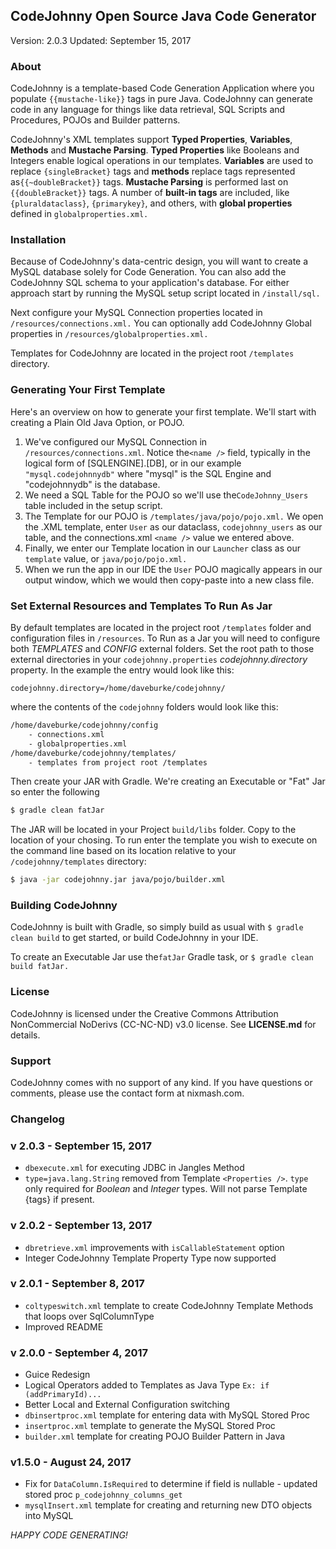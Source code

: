 ## CodeJohnny Open Source Java Code Generator

Version: 2.0.3
Updated: September 15, 2017

### About

CodeJohnny is a template-based Code Generation Application where you populate `{{mustache-like}}` tags in pure Java. CodeJohnny can generate code in any language for things like data retrieval, SQL Scripts and Procedures, POJOs and Builder patterns. 

CodeJohnny's XML templates support **Typed Properties**, **Variables**, **Methods** and **Mustache Parsing**. **Typed Properties** like Booleans and Integers enable logical operations in our templates. **Variables** are used to replace `{singleBracket}` tags and **methods** replace tags represented as`{{~doubleBracket}}` tags. **Mustache Parsing** is performed last on `{{doubleBracket}}` tags. A number of **built-in tags** are included, like `{pluraldataclass}`, `{primarykey}`, and others, with **global properties** defined in `globalproperties.xml.`

### Installation

Because of CodeJohnny's data-centric design, you will want to create a MySQL database solely for Code Generation. You can also add the CodeJohnny SQL schema to your application's database. For either approach start by running the MySQL setup script located in `/install/sql.`

Next configure your MySQL Connection properties located in `/resources/connections.xml.`  You can optionally add CodeJohnny Global properties in `/resources/globalproperties.xml.`

Templates for CodeJohnny are located in the project root `/templates` directory.

### Generating Your First Template

Here's an overview on how to generate your first template. We'll start with creating a Plain Old Java Option, or POJO.

1. We've configured our MySQL Connection in `/resources/connections.xml`. Notice the`<name />` field, typically in the logical form of [SQLENGINE].[DB], or in our example `"mysql.codejohnnydb"` where "mysql" is the SQL Engine and "codejohnnydb" is the database.
2. We need a SQL Table for the POJO so we'll use the`CodeJohnny_Users` table included in the setup script.
3. The Template for our POJO is `/templates/java/pojo/pojo.xml.` We open the .XML template, enter `User` as our dataclass, `codejohnny_users` as our table, and the connections.xml `<name />` value we entered above.
4. Finally, we enter our Template location in our `Launcher` class as our `template` value, or `java/pojo/pojo.xml.`
5. When we run the app in our IDE the `User` POJO magically appears in our output window, which we would then copy-paste into a new class file.

### Set External Resources and Templates To Run As Jar

By default templates are located in the project root `/templates` folder and configuration files in `/resources`. To Run as a Jar you will need to configure both *TEMPLATES* and *CONFIG* external folders. Set the root path to those external directories in your `codejohnny.properties` *codejohnny.directory* property. In the example the entry would look like this:

`codejohnny.directory=/home/daveburke/codejohnny/`

where the contents of the `codejohnny` folders would look like this:

```bash
/home/daveburke/codejohnny/config
    - connections.xml
    - globalproperties.xml
/home/daveburke/codejohnny/templates/
    - templates from project root /templates 
```

Then create your JAR with Gradle. We're creating an Executable or "Fat" Jar so enter the following

```bash
$ gradle clean fatJar
```

The JAR will be located in your Project `build/libs` folder. Copy to the location of your chosing. To run enter the template you wish to execute on the command line based on its location relative to your `/codejohnny/templates` directory:

```bash
$ java -jar codejohnny.jar java/pojo/builder.xml
```

### Building CodeJohnny

CodeJohnny is built with Gradle, so simply build as usual with `$ gradle clean build` to get started, or build CodeJohnny in your IDE.

To create an Executable Jar use the`fatJar` Gradle task, or `$ gradle clean build fatJar.`

### License

CodeJohnny is licensed under the Creative Commons Attribution NonCommercial NoDerivs (CC-NC-ND) v3.0 license. See **LICENSE.md** for details.

### Support 

CodeJohnny comes with no support of any kind. If you have questions or comments, please use the contact form at nixmash.com.

### Changelog

### v 2.0.3 - September 15, 2017

- `dbexecute.xml` for executing JDBC in Jangles Method
-  `type=java.lang.String` removed from Template `<Properties />`. `type` only required for *Boolean* and *Integer* types. Will not parse Template {tags} if present.
 
### v 2.0.2 - September 13, 2017

- `dbretrieve.xml` improvements with `isCallableStatement` option
- Integer CodeJohnny Template Property Type now supported

### v 2.0.1 - September 8, 2017

- `coltypeswitch.xml` template to create CodeJohnny Template Methods that loops over SqlColumnType
- Improved README

### v 2.0.0 - September 4, 2017

- Guice Redesign
- Logical Operators added to Templates as Java Type `Ex: if (addPrimaryId)...`
- Better Local and External Configuration switching
- `dbinsertproc.xml` template for entering data with MySQL Stored Proc
- `insertproc.xml` template to generate the MySQL Stored Proc
- `builder.xml` template for creating POJO Builder Pattern in Java

### v1.5.0 - August 24, 2017

- Fix for `DataColumn.IsRequired` to determine if field is nullable - updated stored proc `p_codejohnny_columns_get`
- `mysqlInsert.xml` template for creating and returning new DTO objects into MySQL


*HAPPY CODE GENERATING!*


